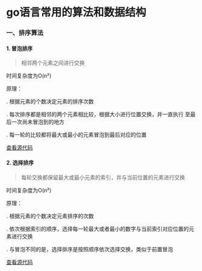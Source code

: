 # go语言常用的算法和数据结构

### 一、排序算法

#### 1. 冒泡排序

> 相邻两个元素之间进行交换

时间复杂度为O(n²)

原理：

. 根据元素的个数决定元素的排序次数

. 每次排序都是相邻的两个元素相比较，根据大小进行位置交换，并一直执行
至最后一次尚未冒泡到的地方

. 每一轮的比较都将最大或最小的元素冒泡到最后对应的位置


[查看源代码](https://github.com/wujiangweiphp/gousually/blob/master/sort/bubble.go)


#### 2. 选择排序

> 每轮交换都保留最大或最小元素的索引，并与当前位置的元素进行交换

时间复杂度为O(n²)

原理：

. 根据元素的个数决定元素排序的次数

. 依次根据索引的顺序，选择每一轮最大或者最小的数字与当前索引对应位置的元素进行交换

. 与冒泡不同的是，选择排序是按照顺序依次选择交换，类似于前置冒泡


[查看源代码](https://github.com/wujiangweiphp/gousually/blob/master/sort/select.go)


